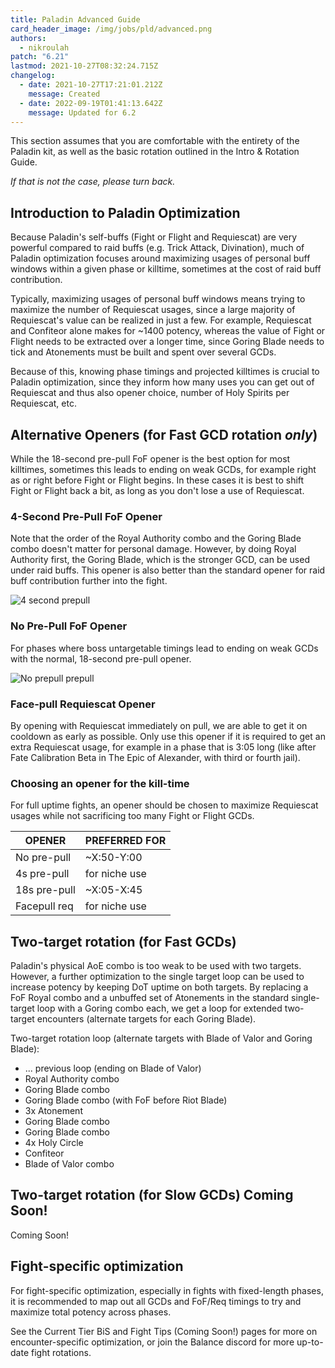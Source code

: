 ```yaml
---
title: Paladin Advanced Guide
card_header_image: /img/jobs/pld/advanced.png
authors:
  - nikroulah
patch: "6.21"
lastmod: 2021-10-27T08:32:24.715Z
changelog:
  - date: 2021-10-27T17:21:01.212Z
    message: Created
  - date: 2022-09-19T01:41:13.642Z
    message: Updated for 6.2
---
```

This section assumes that you are comfortable with the entirety of the Paladin kit, as well as the basic rotation outlined in the Intro & Rotation Guide.

*If that is not the case, please turn back.*

## Introduction to Paladin Optimization

Because Paladin's self-buffs (Fight or Flight and Requiescat) are very powerful compared to raid buffs (e.g. Trick Attack, Divination), much of Paladin optimization focuses around maximizing usages of personal buff windows within a given phase or killtime, sometimes at the cost of raid buff contribution.

Typically, maximizing usages of personal buff windows means trying to maximize the number of Requiescat usages, since a large majority of Requiescat's value can be realized in just a few. For example, Requiescat and Confiteor alone makes for \~1400 potency, whereas the value of Fight or Flight needs to be extracted over a longer time, since Goring Blade needs to tick and Atonements must be built and spent over several GCDs.

Because of this, knowing phase timings and projected killtimes is crucial to Paladin optimization, since they inform how many uses you can get out of Requiescat and thus also opener choice, number of Holy Spirits per Requiescat, etc.

## Alternative Openers (for Fast GCD rotation *only*)

While the 18-second pre-pull FoF opener is the best option for most killtimes, sometimes this leads to ending on weak GCDs, for example right as or right before Fight or Flight begins. In these cases it is best to shift Fight or Flight back a bit, as long as you don't lose a use of Requiescat.

### 4-Second Pre-Pull FoF Opener

Note that the order of the Royal Authority combo and the Goring Blade combo doesn't matter for personal damage. However, by doing Royal Authority first, the Goring Blade, which is the stronger GCD, can be used under raid buffs. This opener is also better than the standard opener for raid buff contribution further into the fight.

![4 second prepull](https://cdn.discordapp.com/attachments/1009922395403976825/1019114451988922388/opener4s.png)

### No Pre-Pull FoF Opener

For phases where boss untargetable timings lead to ending on weak GCDs with the normal, 18-second pre-pull opener.

![No prepull prepull](https://cdn.discordapp.com/attachments/1009922395403976825/1019114452852949042/openerfull.png)

### Face-pull Requiescat Opener

By opening with Requiescat immediately on pull, we are able to get it on cooldown as early as possible. Only use this opener if it is required to get an extra Requiescat usage, for example in a phase that is 3:05 long (like after Fate Calibration Beta in The Epic of Alexander, with third or fourth jail).

### Choosing an opener for the kill-time

For full uptime fights, an opener should be chosen to maximize Requiescat usages while not sacrificing too many Fight or Flight GCDs.

| OPENER       | PREFERRED FOR |
| ------------ | ------------- |
| No pre-pull  | ~X:50-Y:00    |
| 4s pre-pull  | for niche use |
| 18s pre-pull | ~X:05-X:45    |
| Facepull req | for niche use |

## Two-target rotation (for Fast GCDs)

Paladin's physical AoE combo is too weak to be used with two targets. However, a further optimization to the single target loop can be used to increase potency by keeping DoT uptime on both targets. By replacing a FoF Royal combo and a unbuffed set of Atonements in the standard single-target loop with a Goring combo each, we get a loop for extended two-target encounters (alternate targets for each Goring Blade).

Two-target rotation loop (alternate targets with Blade of Valor and Goring Blade):
* ... previous loop (ending on Blade of Valor)
* Royal Authority combo
* Goring Blade combo
* Goring Blade combo (with FoF before Riot Blade)
* 3x Atonement
* Goring Blade combo
* Goring Blade combo
* 4x Holy Circle
* Confiteor
* Blade of Valor combo

## Two-target rotation (for Slow GCDs) Coming Soon!

Coming Soon!

## Fight-specific optimization

For fight-specific optimization, especially in fights with fixed-length phases, it is recommended to map out all GCDs and FoF/Req timings to try and maximize total potency across phases.

See the Current Tier BiS and Fight Tips (Coming Soon!) pages for more on encounter-specific optimization, or join the Balance discord for more up-to-date fight rotations.